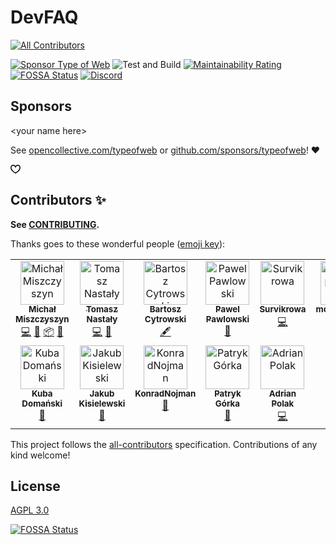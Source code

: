 # DevFAQ

<!-- ALL-CONTRIBUTORS-BADGE:START - Do not remove or modify this section -->

[![All Contributors](https://img.shields.io/badge/Contributors-12-673ab7.svg)](#contributors-)

<!-- ALL-CONTRIBUTORS-BADGE:END -->

[![Sponsor Type of Web](https://badgen.net/badge/icon/Sponsor%20%E2%9D%A4?icon=github&label&color=ea4aaa)](https://github.com/sponsors/typeofweb) ![Test and Build](https://github.com/typeofweb/devfaq/workflows/Test%20and%20Build/badge.svg) [![Maintainability Rating](https://sonarcloud.io/api/project_badges/measure?project=typeofweb_devfaq&metric=sqale_rating)](https://sonarcloud.io/dashboard?id=typeofweb_devfaq) [![FOSSA Status](https://app.fossa.com/api/projects/git%2Bgithub.com%2Ftypeofweb%2Fdevfaq.svg?type=shield)](https://app.fossa.com/projects/git%2Bgithub.com%2Ftypeofweb%2Fdevfaq?ref=badge_shield) [![Discord](https://img.shields.io/discord/440163731704643589?color=738ADB&label=Discord&logo=discord&logoColor=white)](https://discord.typeofweb.com/)

## Sponsors

&lt;your name here>

See [opencollective.com/typeofweb](https://opencollective.com/typeofweb) or [github.com/sponsors/typeofweb](https://github.com/sponsors/typeofweb)! ❤️

<svg class="octicon octicon-heart text-pink" viewBox="0 0 16 16" version="1.1" width="16" height="16" aria-hidden="true"><path fill-rule="evenodd" d="M4.25 2.5c-1.336 0-2.75 1.164-2.75 3 0 2.15 1.58 4.144 3.365 5.682A20.565 20.565 0 008 13.393a20.561 20.561 0 003.135-2.211C12.92 9.644 14.5 7.65 14.5 5.5c0-1.836-1.414-3-2.75-3-1.373 0-2.609.986-3.029 2.456a.75.75 0 01-1.442 0C6.859 3.486 5.623 2.5 4.25 2.5zM8 14.25l-.345.666-.002-.001-.006-.003-.018-.01a7.643 7.643 0 01-.31-.17 22.075 22.075 0 01-3.434-2.414C2.045 10.731 0 8.35 0 5.5 0 2.836 2.086 1 4.25 1 5.797 1 7.153 1.802 8 3.02 8.847 1.802 10.203 1 11.75 1 13.914 1 16 2.836 16 5.5c0 2.85-2.045 5.231-3.885 6.818a22.08 22.08 0 01-3.744 2.584l-.018.01-.006.003h-.002L8 14.25zm0 0l.345.666a.752.752 0 01-.69 0L8 14.25z"></path></svg>

## Contributors ✨

**See [CONTRIBUTING](./CONTRIBUTING.md).**

Thanks goes to these wonderful people ([emoji key](https://allcontributors.org/docs/en/emoji-key)):

<!-- ALL-CONTRIBUTORS-LIST:START - Do not remove or modify this section -->
<!-- prettier-ignore-start -->
<!-- markdownlint-disable -->
<table>
  <tbody>
    <tr>
      <td align="center" valign="top" width="14.28%"><a href="https://typeofweb.com"><img src="https://avatars0.githubusercontent.com/u/1338731?v=4?s=70" width="70px;" alt="Michał Miszczyszyn"/><br /><sub><b>Michał Miszczyszyn</b></sub></a><br /><a href="https://github.com/typeofweb/devfaq/commits?author=mmiszy" title="Code">💻</a> <a href="#maintenance-mmiszy" title="Maintenance">🚧</a> <a href="#platform-mmiszy" title="Packaging/porting to new platform">📦</a> <a href="#ideas-mmiszy" title="Ideas, Planning, & Feedback">🤔</a></td>
      <td align="center" valign="top" width="14.28%"><a href="https://github.com/tomasznastaly"><img src="https://avatars2.githubusercontent.com/u/16205492?v=4?s=70" width="70px;" alt="Tomasz Nastały"/><br /><sub><b>Tomasz Nastały</b></sub></a><br /><a href="https://github.com/typeofweb/devfaq/commits?author=tomasznastaly" title="Code">💻</a> <a href="#ideas-tomasznastaly" title="Ideas, Planning, & Feedback">🤔</a></td>
      <td align="center" valign="top" width="14.28%"><a href="https://github.com/cytrowski"><img src="https://avatars0.githubusercontent.com/u/2965690?v=4?s=70" width="70px;" alt="Bartosz Cytrowski"/><br /><sub><b>Bartosz Cytrowski</b></sub></a><br /><a href="#content-cytrowski" title="Content">🖋</a></td>
      <td align="center" valign="top" width="14.28%"><a href="https://github.com/pavveu"><img src="https://avatars3.githubusercontent.com/u/108490?v=4?s=70" width="70px;" alt="Pawel Pawlowski"/><br /><sub><b>Pawel Pawlowski</b></sub></a><br /><a href="#design-pavveu" title="Design">🎨</a></td>
      <td align="center" valign="top" width="14.28%"><a href="https://github.com/Survikrowa"><img src="https://avatars2.githubusercontent.com/u/35381167?v=4?s=70" width="70px;" alt="Survikrowa"/><br /><sub><b>Survikrowa</b></sub></a><br /><a href="https://github.com/typeofweb/devfaq/commits?author=Survikrowa" title="Code">💻</a></td>
      <td align="center" valign="top" width="14.28%"><a href="https://github.com/mczeplowski"><img src="https://avatars3.githubusercontent.com/u/43904845?v=4?s=70" width="70px;" alt="mczeplowski"/><br /><sub><b>mczeplowski</b></sub></a><br /><a href="https://github.com/typeofweb/devfaq/commits?author=mczeplowski" title="Code">💻</a></td>
      <td align="center" valign="top" width="14.28%"><a href="https://github.com/drillprop"><img src="https://avatars3.githubusercontent.com/u/51168865?v=4?s=70" width="70px;" alt="Bartosz Dryl"/><br /><sub><b>Bartosz Dryl</b></sub></a><br /><a href="https://github.com/typeofweb/devfaq/commits?author=drillprop" title="Code">💻</a></td>
    </tr>
    <tr>
      <td align="center" valign="top" width="14.28%"><a href="https://github.com/D0man"><img src="https://avatars2.githubusercontent.com/u/22179216?v=4?s=70" width="70px;" alt="Kuba Domański"/><br /><sub><b>Kuba Domański</b></sub></a><br /><a href="https://github.com/typeofweb/devfaq/pulls?q=is%3Apr+reviewed-by%3AD0man" title="Reviewed Pull Requests">👀</a></td>
      <td align="center" valign="top" width="14.28%"><a href="https://github.com/kbkk"><img src="https://avatars3.githubusercontent.com/u/6276426?v=4?s=70" width="70px;" alt="Jakub Kisielewski"/><br /><sub><b>Jakub Kisielewski</b></sub></a><br /><a href="https://github.com/typeofweb/devfaq/pulls?q=is%3Apr+reviewed-by%3Akbkk" title="Reviewed Pull Requests">👀</a></td>
      <td align="center" valign="top" width="14.28%"><a href="https://github.com/KonradNojman"><img src="https://avatars2.githubusercontent.com/u/60238331?v=4?s=70" width="70px;" alt="KonradNojman"/><br /><sub><b>KonradNojman</b></sub></a><br /><a href="https://github.com/typeofweb/devfaq/pulls?q=is%3Apr+reviewed-by%3AKonradNojman" title="Reviewed Pull Requests">👀</a></td>
      <td align="center" valign="top" width="14.28%"><a href="https://github.com/PatrykBuniX"><img src="https://avatars.githubusercontent.com/u/45733298?v=4?s=70" width="70px;" alt="Patryk Górka"/><br /><sub><b>Patryk Górka</b></sub></a><br /><a href="https://github.com/typeofweb/devfaq/commits?author=PatrykBuniX" title="Documentation">📖</a></td>
      <td align="center" valign="top" width="14.28%"><a href="https://projectcode.pl/"><img src="https://avatars.githubusercontent.com/u/27779154?v=4?s=70" width="70px;" alt="Adrian Polak"/><br /><sub><b>Adrian Polak</b></sub></a><br /><a href="https://github.com/typeofweb/devfaq/commits?author=AdiPol1359" title="Code">💻</a></td>
    </tr>
  </tbody>
</table>

<!-- markdownlint-restore -->
<!-- prettier-ignore-end -->

<!-- ALL-CONTRIBUTORS-LIST:END -->

This project follows the [all-contributors](https://github.com/all-contributors/all-contributors) specification. Contributions of any kind welcome!

## License

[AGPL 3.0](./LICENSE)

[![FOSSA Status](https://app.fossa.com/api/projects/git%2Bgithub.com%2Ftypeofweb%2Fdevfaq.svg?type=large)](https://app.fossa.com/projects/git%2Bgithub.com%2Ftypeofweb%2Fdevfaq?ref=badge_large)
